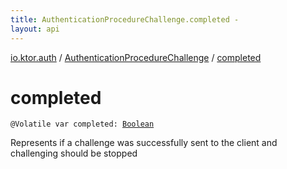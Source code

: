 ```yaml
---
title: AuthenticationProcedureChallenge.completed - 
layout: api
---
```


<div class='api-docs-breadcrumbs'><a href="../index.html">io.ktor.auth</a> / <a href="index.html">AuthenticationProcedureChallenge</a> / <a href="./completed.html">completed</a></div>

# completed

<div class="signature"><code><span class="identifier">@Volatile</span> <span class="keyword">var </span><span class="identifier">completed</span><span class="symbol">: </span><a href="https://kotlinlang.org/api/latest/jvm/stdlib/kotlin/-boolean/index.html"><span class="identifier">Boolean</span></a></code></div>

Represents if a challenge was successfully sent to the client and challenging should be stopped

